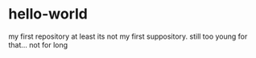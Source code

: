 # hello-world
my first repository
at least its not my first suppository.
still too young for that...
not for long
